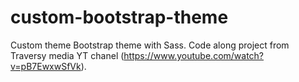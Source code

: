 # custom-bootstrap-theme
Custom theme Bootstrap theme with Sass. Code along project from Traversy media YT chanel (https://www.youtube.com/watch?v=pB7EwxwSfVk).
